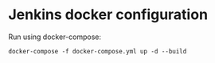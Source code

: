 # Jenkins docker configuration

Run using docker-compose:
```
docker-compose -f docker-compose.yml up -d --build
```
